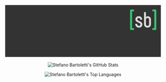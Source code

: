 <img src="images/cover.png" alt="Stefano Bartoletti">


<p align="center">
    <img src="https://github-readme-stats.vercel.app/api?username=stefanobartoletti&count_private=true&show_icons=true&bg_color=333333&title_color=37c871&icon_color=37c871&text_color=dddddd" alt="Stefano Bartoletti's GitHub Stats">
</p>

<p align="center">
    <img src="https://github-readme-stats.vercel.app/api/top-langs/?username=stefanobartoletti&show_icons=true&bg_color=333333&title_color=37c871&icon_color=37c871&text_color=dddddd&layout=compact&langs_count=10" alt="Stefano Bartoletti's Top Languages">
</p>